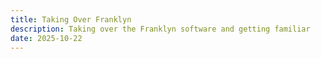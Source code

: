 ```yaml
---
title: Taking Over Franklyn
description: Taking over the Franklyn software and getting familiar
date: 2025-10-22
---
```


